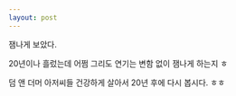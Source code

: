 ```yaml
---
layout: post
---
```

잼나게 보았다.

20년이나 흘렀는데 어쩜 그리도 연기는
변함 없이 잼나게 하는지 ㅎ

덤 앤 더머 아저씨들
건강하게 살아서 20년 후에 다시 봅시다. ㅎㅎ



